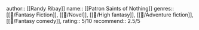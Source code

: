 author:: [[Randy Ribay]]
name:: [[Patron Saints of Nothing]] 
genres:: [[📖/Fantasy Fiction]], [[📖/Novel]], [[📖/High fantasy]], [[📖/Adventure fiction]], [[📖/Fantasy comedy]],
rating:: 5/10
recommend:: 2.5/5
